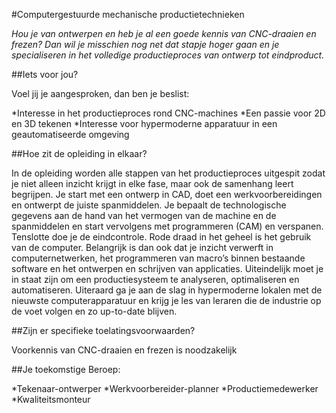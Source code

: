 #Computergestuurde mechanische productietechnieken

_Hou je van ontwerpen en heb je al een goede kennis van CNC-draaien en frezen? Dan wil je misschien nog net dat stapje hoger gaan en je specialiseren in het volledige productieproces van ontwerp tot eindproduct._

##Iets voor jou?

Voel jij je aangesproken, dan ben je beslist:

*Interesse in het productieproces rond CNC-machines
*Een passie voor 2D en 3D tekenen
*Interesse voor hypermoderne apparatuur in een geautomatiseerde omgeving

##Hoe zit de opleiding in elkaar?

In de opleiding worden alle stappen van het productieproces uitgespit zodat je niet alleen inzicht krijgt in elke fase, maar ook de samenhang leert begrijpen. Je start met een ontwerp in CAD, doet een werkvoorbereidingen en ontwerpt de juiste spanmiddelen. Je bepaalt de technologische gegevens aan de hand van het vermogen van de machine en de spanmiddelen en start vervolgens met programmeren (CAM) en verspanen. Tenslotte doe je de eindcontrole. Rode draad in het geheel is het gebruik van de computer. Belangrijk is dan ook dat je inzicht verwerft in computernetwerken, het programmeren van macro’s binnen bestaande software en het ontwerpen en schrijven van applicaties. Uiteindelijk moet je in staat zijn om een productiesysteem te analyseren, optimaliseren en automatiseren. Uiteraard ga je aan de slag in hypermoderne lokalen met de nieuwste computerapparatuur en krijg je les van leraren die de industrie op de voet volgen en zo up-to-date blijven.

##Zijn er specifieke toelatingsvoorwaarden?

Voorkennis van CNC-draaien en frezen is noodzakelijk

##Je toekomstige Beroep:

*Tekenaar-ontwerper
*Werkvoorbereider-planner
*Productiemedewerker
*Kwaliteitsmonteur